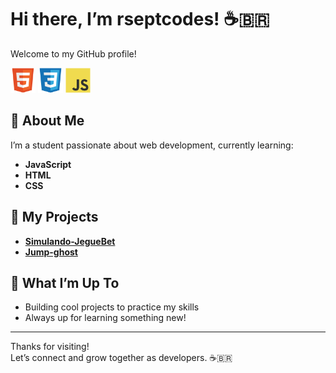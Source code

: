 # Hi there, I’m rseptcodes! ☕🇧🇷

Welcome to my GitHub profile!

<img src="https://raw.githubusercontent.com/devicons/devicon/master/icons/html5/html5-original.svg" alt="HTML Logo" width="40" height="40"/>
<img src="https://raw.githubusercontent.com/devicons/devicon/master/icons/css3/css3-original.svg" alt="CSS Logo" width="40" height="40"/>
<img src="https://raw.githubusercontent.com/devicons/devicon/master/icons/javascript/javascript-original.svg" alt="JavaScript Logo" width="40" height="40"/>

## 👋 About Me
I’m a student passionate about web development, currently learning:
- **JavaScript**
- **HTML**
- **CSS**

## 🚀 My Projects
- [**Simulando-JegueBet**](https://github.com/rseptcodes/Simulando-JegueBet)
- [**Jump-ghost**](https://github.com/rseptcodes/Jump-ghost)

## 🌱 What I’m Up To
- Building cool projects to practice my skills
- Always up for learning something new!

---

Thanks for visiting!  
Let’s connect and grow together as developers. ☕🇧🇷
